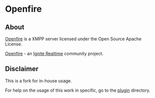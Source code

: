 Openfire
========

About
-----

[Openfire] is a XMPP server licensed under the Open Source Apache License.


[Openfire] - an [Ignite Realtime] community project.

Disclaimer
----------

This is a fork for in-house usage.

For help on the usage of this work in specific, go to the <a href="src/plugins/suJoin/">plugin</a> directory.

[Openfire]: http://www.igniterealtime.org/projects/openfire/index.jsp
[Ignite Realtime]: http://www.igniterealtime.org
[XMPP (Jabber)]: http://xmpp.org/
